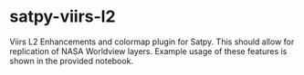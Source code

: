 # satpy-viirs-l2
Viirs L2 Enhancements and colormap plugin for Satpy. This should allow for replication of NASA Worldview layers.
Example usage of these features is shown in the provided notebook.
